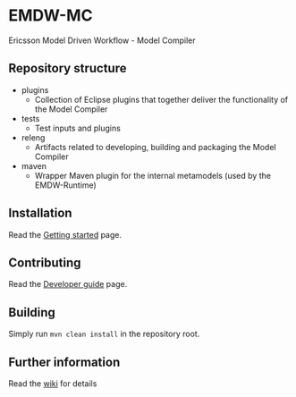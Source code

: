 # EMDW-MC

Ericsson Model Driven Workflow - Model Compiler

## Repository structure

* plugins
  * Collection of Eclipse plugins that together deliver the functionality of the Model Compiler
* tests
  * Test inputs and plugins
* releng
  * Artifacts related to developing, building and packaging the Model Compiler
* maven
  * Wrapper Maven plugin for the internal metamodels (used by the EMDW-Runtime)

## Installation

Read the [Getting started](https://github.com/IncQueryLabs/EMDW-MC/wiki/Getting-Started#installation-from-update-sites) page.

## Contributing

Read the [Developer guide](https://github.com/IncQueryLabs/EMDW-MC/wiki/Getting-Started#source-installation) page.

## Building

Simply run `mvn clean install` in the repository root.

## Further information

Read the [wiki](https://github.com/IncQueryLabs/EMDW-MC/wiki) for details
